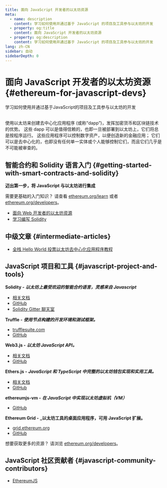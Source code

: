 ```yaml
---
title: 面向 JavaScript 开发者的以太坊资源
meta:
  - name: description
    content: 学习如何使用并通过基于 JavaScript 的项目及工具参与以太坊的开发
  - property: og:title
    content: 面向 JavaScript 开发者的以太坊资源
  - property: og:description
    content: 学习如何使用并通过基于 JavaScript 的项目及工具参与以太坊的开发
lang: zh-CN
sidebar: 自动
sidebarDepth: 0
---
```


# 面向 JavaScript 开发者的以太坊资源 {#ethereum-for-javascript-devs}

<div class="featured">学习如何使用并通过基于JavaScript的项目及工具参与以太坊的开发</div><br>

使用以太坊来创建去中心化应用程序 (或称“dapp”)，发挥加密货币和区块链技术的优势。 这些 dapp 可以是值得信赖的，也即一旦被部署到以太坊上，它们将总是按程序运行。 这些应用程序可以控制数字资产，以便创造新的金融应用； 它们可以是去中心化的，也即没有任何单一实体或个人能够控制它们，而且它们几乎是不可能被审查的。

## 智能合约和 Solidity 语言入门 {#getting-started-with-smart-contracts-and-solidity}

**迈出第一步，将 JavaScript 与以太坊进行集成**

需要更基础的入门知识？ 请查看 [ethereum.org/learn](/learn/) 或者 [ethereum.org/developers](/developers/)。

- [面向 Web 开发者的以太坊资源](https://medium.com/@mvmurthy/ethereum-for-web-developers-890be23d1d0c)
- [学习编写 Solidity](https://cryptozombies.io/)

## 中级文章 {#intermediate-articles}

- [全栈 Hello World 投票以太坊去中心化应用程序教程](https://medium.com/@mvmurthy/full-stack-hello-world-voting-ethereum-dapp-tutorial-part-1-40d2d0d807c2)

## JavaScript 项目和工具 {#javascript-project-and-tools}

**Solidity -** **_以太坊上最受欢迎的智能合约语言，灵感来自 Javascript_**

- [相关文档](https://solidity.readthedocs.io)
- [GitHub](https://github.com/ethereum/solidity/)
- [Solidity Gitter 聊天室](https://gitter.im/ethereum/solidity/)

**Truffle -** **_使用节点构建的开发环境和测试框架。_**

- [trufflesuite.com](https://www.trufflesuite.com/)
- [GitHub](https://github.com/trufflesuite/truffle)

**Web3.js -** **_以太坊 JavaScript API。_**

- [相关文档](https://web3js.readthedocs.io/en/1.0/)
- [GitHub](https://github.com/ethereum/web3.js/)

**Ethers.js -** **_JavaScript 和 TypeScript 中完整的以太坊钱包实现和实用工具。_**

- [相关文档](https://docs.ethers.io/ethers.js/html/)
- [GitHub](https://github.com/ethers-io/ethers.js/)

**ethereumjs-vm -** **_在 JavaScript 中实现以太坊虚拟机（VM）_**

- [GitHub](https://github.com/ethereumjs/ethereumjs-vm)

**Ethereum Grid -** **\_以太坊工具的桌面应用程序，可用 JavaScript 扩展。**

- [grid.ethereum.org](https://grid.ethereum.org)
- [GitHub](https://github.com/ethereum/grid)

想要获取更多的资源？ 请浏览 [ethereum.org/developers](/developers/)。

## JavaScript 社区贡献者 {#javascript-community-contributors}

- [EthereumJS](https://ethereumjs.github.io)

